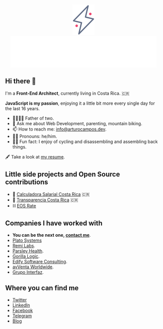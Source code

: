 <div align="center">
  <div>
    <a href="https://arturocampos.dev" target="_blank" rel="noopener noreferrer">
      <img src="logo.svg" width="72" height="98" />
    </a>
  </div>
  <a href="https://arturocampos.dev" target="_blank" rel="noopener noreferrer">
    <img src="header.svg" width="470" height="100" />
  </a>
</div>

## Hi there 👋

I'm a **Front-End Architect**, currently living in Costa Rica. 🇨🇷

**JavaScript is my passion**, enjoying it a little bit more every single day for the last 16 years.

- 👨‍👩‍👧‍👦 Father of two.
- 💬 Ask me about Web Development, parenting, mountain biking.
- 📫 How to reach me: [info@arturocampos.dev](mailto:info@arturocampos.dev).
- 👨‍💻 Pronouns: he/him.
- 🚵‍♂️ Fun fact: I enjoy of cycling and disassembling and assembling back things.

🖋 Take a look at [my resume](https://resume.arturocampos.dev/).

## Little side projects and Open Source contributions

- 🧮 [Calculadora Salarial Costa Rica](https://arturocampos.dev/es/projects/tax-calculator-crc) 🇨🇷
- 🔎 [Transparencia Costa Rica](https://transparencia-costa-rica.vercel.app/) 🇨🇷
- ⛓ [EOS Rate](https://github.com/eoscostarica/eos-rate)

## Companies I have worked with
- __You can be the next one, [contact me](mailto:info@arturocampos.dev)__.
- [Plato Systems](https://plato.systems/)
- [Remi Labs](https://www.remilabs.xyz/).
- [Parsley Health](https://parsleyhealth.com).
- [Gorilla Logic](https://gorillalogic.com).
- [Edify Software Consulting](https://www.edify.cr/).
- [avVenta Worldwide](https://www.accenture.com/cr-en).
- [Grupo Interfaz](https://interfaz.io/).

## Where you can find me

- [Twitter](https://twitter.com/arturocr)
- [LinkedIn](https://www.linkedin.com/in/arturocr/)
- [Facebook](https://www.facebook.com/arturo025)
- [Telegram](https://t.me/arturocr)
- [Blog](https://arturocampos.dev)
